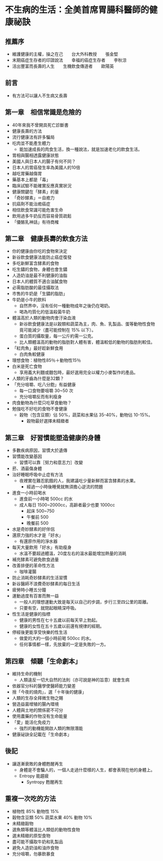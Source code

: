 # 不生病的生活：全美首席胃腸科醫師的健康祕訣

## 推薦序
- 維護健康的主權，操之在己　　台大外科教授　　張金堅
- 末期癌症生存者的印證說法　　幸福的癌症生存者　　李秋涼
- 活出豐富而長壽的人生　　生機飲食傳道者　　歐陽英

## 前言
- 有方法可以讓人不生病又長壽

## 第一章　相信常識是危險的
- 40年來我不曾開具死亡診斷書
- 健康長壽的方法
- 流行健康法有許多騙局
- 吃肉並不能產生體力
    - 能加速成長的肉食生活，換一種說法，就是加速老化的飲食生活。
- 胃相與腸相透露健康狀態
- 美國人與日本人的腸子有何不同？
- 日本人的胃癌發生率為美國人的10倍
- 越吃胃藥越傷胃
- 藥基本上都是「毒」
- 臨床試驗不能確實反應真實狀況
- 健康關鍵在「酵素」的量
- 「奇妙酵素」＝自癒力
- 抗癌劑不能治癒癌症
- 相信飲食常識可能危害生命
- 飲用過多牛奶反而容易骨質疏鬆
- 「優酪乳神話」有待商榷

## 第二章　健康長壽的飲食方法
- 你的健康由你吃的食物來決定
- 新谷飲食健康法能防止癌症復發
- 多吃新鮮富含酵素的食物
- 吃生鏽的食物，身體也會生鏽
- 人造奶油是最不利健康的油脂
- 日本人的體質不適合油膩食物
- 必需脂肪酸的最佳攝取法
- 市售的牛奶是「生鏽的脂肪」
- 牛奶是小牛的飲料
    - 自然界中，沒有任何一種動物成年之後仍在喝奶。
    - 喝為均質化的低溫殺菌牛奶
- 體溫高於人類的動物肉會汙染血液
    - 新谷飲食健康法是以穀類和蔬菜為主，肉、魚、乳製品、蛋等動物性食物竟可能減少（盡可能控制在 15% 以下）。
    - 蛋白質的攝取量，每一公斤約需一公克。
    - 比人類體溫高的動物的脂肪對人體有害，體溫較低的動物的脂肪則較佳。
- 「紅肉魚」最好趁新鮮食用
    - 白肉魚較健康
- 理想食物：植物性85％＋動物性15％
- 白米是死亡食物
    - 享用義大利麵或麵包時，最好選用完全以權力小麥製作的產品。
- 人類的牙齒為什麼是32顆？
- 「充分咀嚼、吃八分飽」有益健康
    - 每一口食物要咀嚼 30~50 次
    - 充分咀嚼反而有利瘦身
- 肉食動物為什麼只吃草食動物？
- 勉強吃不好吃的食物不會健康
    - 穀物（包含豆類）佔 50%，蔬菜和水果佔 35-40%，動物佔 10-15%。
        - 穀物最好選擇未精緻者

## 第三章　好習慣能塑造健康的身體
- 多數疾病原因，習慣大於遺傳
- 習慣能改變基因
    - 習慣可以靠［努力和意志力］改變
- 菸、酒最傷身體
- 治好睡眠呼吸中止症有方法
    - 夜裡實在難忍飢餓的人，我建議吃少量新鮮而富含酵素的水果。
        - 經過一小時後睡覺就無須擔心逆流的問題
- 進食一小時前喝水
    - 進食前一小時喝 500cc 的水
    - 成人每日 1500~2000cc，高齡者最少也要 1000cc
        - 起床 500~750
        - 午餐前 500
        - 晚餐前 500
- 水是奇妙酵素的好伴侶
- 還原力強的水才是「好水」
    - 有還原作用的淨水器
- 每天大量飲用「好水」有助瘦身
    - 水溫不要超過體溫，20度左右的溫水最能增加熱量的消耗
- 補充酵素可避免飲食過量
- 改善排便的革命性方法
    - 咖啡灌腸
- 防止消耗奇妙酵素的生活習慣
- 新谷醫師不浪費奇妙酵素的每日生活
- 疲勞時小睡五分鐘
- 運動過度有百害而無一益
    - 一般人的理想運動大致是每天以自己的步調，步行三至四公里的距離。
    - 只要有空，就閉起眼睛深呼吸。
- 性生活是健康的指標
    - 健康的男性在七十五歲以前每天早上勃起。
    - 健康的女性在五十五歲以前還有規律的經期。
- 停經後更能享受快樂的性生活
    - 做愛的大約一個小時前喝 500cc 的水。
    - 任何事情都一樣，先放棄的一定是失敗的一方。

## 第四章　傾聽「生命劇本」
- 維持生命的機制
    - 人類違反一切大自然的法則（亦可說是神的旨意）就會生病
- 依器官分科的醫學使醫師能力變差
- 捨「今夜的燒肉」，選「十年後的健康」
- 人類的生存全拜微生物之賜
- 營造益菌增殖的腸內環境
- 人體與土地的關係密不可分
- 使用農藥的作物沒有生命能量
- 「愛」能活化免疫力
    - 強烈的動機能開啟人類的無限潛能
- 健康祕訣全記載在「生命劇本」

## 後記
- 讓逐漸衰敗的身體甦醒再生
    - 身體是不會騙人的，一個人走過什麼樣的人生，都會表現在他的身體上。
    - Entropy 能趨疲
        - Syntropy 甦醒再生

## 重複一次吃的方法
- 植物性 85% 動物性 15%
- 穀物含豆類 50% 蔬菜水果 40% 動物 10%
- 未精緻穀物
- 選魚類等體溫比人類低的動物性食物
- 選未精緻的原型食物
- 盡可能不攝取牛奶和乳製品
- 避免人造奶油和油炸食物
- 充分咀嚼，勿暴飲暴食